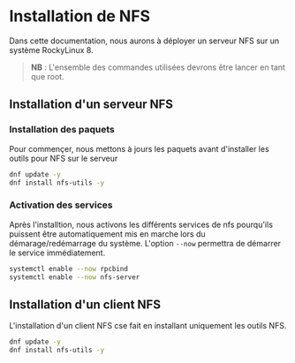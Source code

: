 # Installation de NFS

Dans cette documentation, nous aurons à déployer un serveur NFS sur un système RockyLinux 8.

>**NB** : L'ensemble des commandes utilisées devrons être lancer en tant que root.

## Installation d'un serveur NFS

### Installation des paquets

Pour commençer, nous mettons à jours les paquets avant d'installer les outils pour NFS sur le serveur

```bash
dnf update -y
dnf install nfs-utils -y
```

### Activation des services

Après l'installtion, nous activons les différents services de nfs pourqu'ils puissent être automatiquement mis en marche lors du démarage/redémarrage du système. L'option `--now` permettra de démarrer le service immédiatement.

```bash
systemctl enable --now rpcbind
systemctl enable --now nfs-server
```

## Installation d'un client NFS

L'installation d'un client NFS cse fait en installant uniquement les outils NFS.

```bash
dnf update -y
dnf install nfs-utils -y
```
